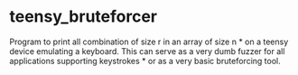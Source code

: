# teensy_bruteforcer
Program to print all combination of size r in an array of size n  * on a teensy device emulating a keyboard. This can serve as a very dumb fuzzer for all applications supporting keystrokes  * or as a very basic bruteforcing tool.
